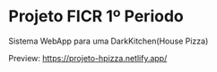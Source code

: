 <h1>Projeto FICR 1º Periodo</h1>
<p>Sistema WebApp para uma DarkKitchen(House Pizza)</p>
<p>Preview: <a href="https://projeto-hpizza.netlify.app/">https://projeto-hpizza.netlify.app/</a></p>
